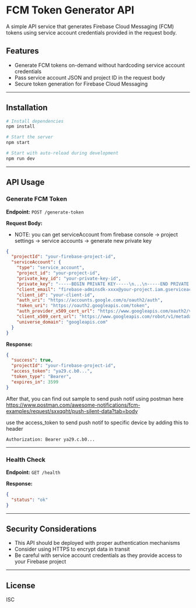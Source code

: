 # FCM Token Generator API

A simple API service that generates Firebase Cloud Messaging (FCM) tokens using service account credentials provided in the request body.

## Features

- Generate FCM tokens on-demand without hardcoding service account credentials
- Pass service account JSON and project ID in the request body
- Secure token generation for Firebase Cloud Messaging

---

## Installation

```bash
# Install dependencies
npm install

# Start the server
npm start

# Start with auto-reload during development
npm run dev
```

---

## API Usage

### Generate FCM Token

**Endpoint:** `POST /generate-token`

**Request Body:**

- NOTE: you can get serviceAccount from firebase console -> project settings -> service accounts -> generate new private key

```json
{
  "projectId": "your-firebase-project-id",
  "serviceAccount": {
    "type": "service_account",
    "project_id": "your-project-id",
    "private_key_id": "your-private-key-id",
    "private_key": "-----BEGIN PRIVATE KEY-----\n...\n-----END PRIVATE KEY-----\n",
    "client_email": "firebase-adminsdk-xxxx@your-project.iam.gserviceaccount.com",
    "client_id": "your-client-id",
    "auth_uri": "https://accounts.google.com/o/oauth2/auth",
    "token_uri": "https://oauth2.googleapis.com/token",
    "auth_provider_x509_cert_url": "https://www.googleapis.com/oauth2/v1/certs",
    "client_x509_cert_url": "https://www.googleapis.com/robot/v1/metadata/x509/firebase-adminsdk-xxxx%40your-project.iam.gserviceaccount.com",
    "universe_domain": "googleapis.com"
  }
}
```

**Response:**

```json
{
  "success": true,
  "projectId": "your-firebase-project-id",
  "access_token": "ya29.c.b0...",
  "token_type": "Bearer",
  "expires_in": 3599
}
```

After that, you can find out sample to send push notif using postman here https://www.postman.com/awesome-notifications/fcm-examples/request/sxxqqht/push-silent-data?tab=body

use the access_token to send push notif to specific device by adding this to header

```
Authorization: Bearer ya29.c.b0...
```

---

### Health Check

**Endpoint:** `GET /health`

**Response:**

```json
{
  "status": "ok"
}
```

---

## Security Considerations

- This API should be deployed with proper authentication mechanisms
- Consider using HTTPS to encrypt data in transit
- Be careful with service account credentials as they provide access to your Firebase project

---

## License

ISC
